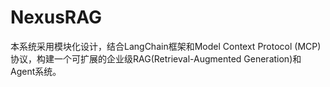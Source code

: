 # NexusRAG
本系统采用模块化设计，结合LangChain框架和Model Context Protocol (MCP)协议，构建一个可扩展的企业级RAG(Retrieval-Augmented Generation)和Agent系统。